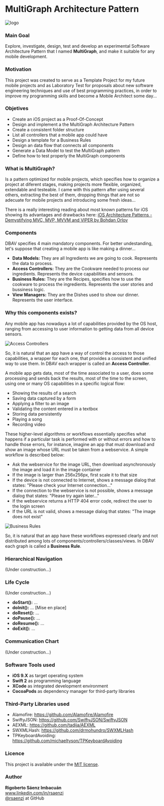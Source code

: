 # MultiGraph Architecture Pattern

![logo](https://cloud.githubusercontent.com/assets/2594928/17424851/689c0efe-5a8d-11e6-9a1c-aaccd3986727.png)

### Main Goal
Explore, investigate, design, test and develop an experimental Software Architecture Pattern that I named **MultiGraph**, and make it suitable for any mobile development.

### Motivation
This project was created to serve as a Template Project for my future mobile projects and as Laboratory Test for proposals about new software engineering techniques and use of best programming practices, in order to improve my programming skills and become a Mobile Architect some day...

### Objetives
* Create an iOS project as a Proof-Of-Concept
* Design and implement a the MultiGraph Architecture Pattern
* Create a consistent folder structure
* List all controllers that a mobile app could have
* Design a template for a Business Rules
* Design an data flow that connects all components
* Generate a Data Model to test the MultiGraph pattern
* Define how to test properly the MultiGraph components

### What is MultiGraph?
Is a pattern optimized for mobile projects, which specifies how to organize a project at diferent stages, making projects more flexible, organized, extendable and testeable. I came with this pattern after using several others, extracting the best of them, dropping things that are not so adecuate for mobile projects and introducing some fresh ideas...

There is a really interesting reading about most known patterns for iOS showing its advantages and drawbacks here:
[iOS Architecture Patterns - Demystifying MVC, MVP, MVVM and VIPER by Bohdan Orlov](https://medium.com/ios-os-x-development/ios-architecture-patterns-ecba4c38de52)

### Components
DBAV specifies 4 main mandatory components. For better undestanding, let's suppose that creating a mobile app is like making a dinner...
* **Data Models:** They are all Ingredients we are going to cook. Represents the data to process.
* **Access Controllers:** They are the Cookware needed to process our ingredients. Represents the device capabilities and sensors.
* **Business Rules:** They are the Recipes, specifies how to use the cookware to process the ingredients. Represents the user stories and bussiness logic.
* **View Managers:** They are the Dishes used to show our dinner. Represents the user interface.

### Why this components exists?
Any mobile app has nowadays a lot of capabilities provided by the OS host, ranging from accessing to user information to getting data from all device sensors.

![Access Controllers](https://cloud.githubusercontent.com/assets/2594928/18102670/fcb859aa-6eb8-11e6-9978-545818412cc2.png)

So, it is natural that an app have a way of control the access to those capabilities, a wrapper for each one, that provides a consistent and unified way to use them. In DBAV each wrapper is called an **Access Controller**.


A mobile app gets data, most of the time associated to a user, does some processing and sends back the results, most of the time to the screen, using one or many OS capabilities in a specific logical flow:
* Showing the results of a search
* Saving data captured by a form
* Applying a filter to an image
* Validating the content entered in a textbox
* Storing data persistently
* Playing a song
* Recording video

These higher-level algorithms or workflows essentially specifies what happens if a particular task is performed with or without errors and how to handle those errors, for instance, imagine an app that must download and show an image whose URL must be taken from a webservice. A simple workflow is described below:
* Ask the webservice for the image URL, then download asynchronously the image and load it in the image container
* If the image is larger than 256x256px, first scale it to that size
* If the device is not connected to Internet, shows a message dialog that states: "Please check your Internet connection..."
* If the connection to the webservice is not possible, shows a message dialog that states: "Please try again later..."
* If the webservice returns a HTTP 404 error code, redirect the user to the login screen
* If the URL is not valid, shows a message dialog that states: "The image does not exist"

![Business Rules](https://cloud.githubusercontent.com/assets/2594928/18102677/026999c2-6eb9-11e6-96c7-61ce914e4384.png)

So, it is natural that an app have these workflows expressed clearly and not distributed among lots of components/controllers/classes/views. In DBAV each graph is called a **Business Rule**.


### Hierarchical Navigation
(Under construction...)

### Life Cycle
(Under construction...)
* **doStart():** ...
* **doInit():** ... [Mise en place]
* **doReset():** ...
* **doPause():** ...
* **doResume():** ...
* **doExit():** ...

### Communication Chart
(Under construction...)

### Software Tools used
* **iOS 9.X** as target operating system  
* **Swift 2** as programming language  
* **XCode** as integrated development environment
* **CocoaPods** as dependency manager for third-party libraries

### Third-Party Libraries used
* Alamofire: https://github.com/Alamofire/Alamofire
* SwiftyJSON: https://github.com/SwiftyJSON/SwiftyJSON
* AEXML: https://github.com/tadija/AEXML
* SWXMLHash: https://github.com/drmohundro/SWXMLHash
* TPKeyboardAvoiding: https://github.com/michaeltyson/TPKeyboardAvoiding

### Licence
This project is available under the [MIT license](http://opensource.org/licenses/mit-license.php).

### Author
**Rigoberto Sáenz Imbacuán**  
www.linkedin.com/in/rsaenzi  
[@rsaenzi](https://github.com/rsaenzi/) at GitHub
